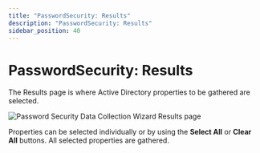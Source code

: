 ```yaml
---
title: "PasswordSecurity: Results"
description: "PasswordSecurity: Results"
sidebar_position: 40
---
```


# PasswordSecurity: Results

The Results page is where Active Directory properties to be gathered are selected.

![Password Security Data Collection Wizard Results page](/img/product_docs/accessanalyzer/11.6/admin/datacollector/passwordsecurity/results.webp)

Properties can be selected individually or by using the **Select All** or **Clear All** buttons. All
selected properties are gathered.
